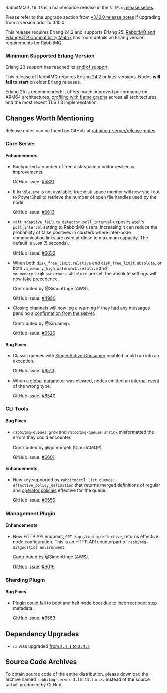 RabbitMQ `3.10.13` is a maintenance release in the `3.10.x` [release series](https://www.rabbitmq.com/versions.html).

Please refer to the upgrade section from [v3.10.0 release notes](https://github.com/rabbitmq/rabbitmq-server/releases/tag/v3.10.0)
if upgrading from a version prior to 3.10.0.

This release requires Erlang 24.2 and supports Erlang 25.
[RabbitMQ and Erlang/OTP Compatibility Matrix](https://www.rabbitmq.com/which-erlang.html) has more details on
Erlang version requirements for RabbitMQ.


### Minimum Supported Erlang Version

Erlang 23 support has reached its [end of support](https://www.rabbitmq.com/which-erlang.html).

This release of RabbitMQ requires Erlang 24.2 or later versions. Nodes **will fail to start** on older Erlang releases.

Erlang 25 is recommended: it offers much improved performance on ARM64 architectures, [profiling with flame graphs](https://blog.rabbitmq.com/posts/2022/05/flame-graphs/)
across all architectures, and the most recent TLS 1.3 implementation.


## Changes Worth Mentioning

Release notes can be found on GitHub at [rabbitmq-server/release-notes](https://github.com/rabbitmq/rabbitmq-server/tree/v3.10.x/release-notes).

### Core Server

#### Enhancements

 * Backported a number of free disk space monitor resiliency improvements.

   GitHub issue: [#5831](https://github.com/rabbitmq/rabbitmq-server/pull/5831)

 * If `handle.exe` is not available, free disk space monitor will now shell out to PowerShell
   to retrieve the number of open file handles used by the node.

   GitHub issue: [#6613](https://github.com/rabbitmq/rabbitmq-server/issues/6613)

 * `raft.adaptive_failure_detector.poll_interval` exposes [`aten`]()'s `poll_interval` setting to
   RabbitMQ users. Increasing it can reduce the probability of false positives in clusters where
   inter-node communication links are used at close to maximum capacity.
   The default is `5000` (5 seconds).

   GitHub issue: [#6632](https://github.com/rabbitmq/rabbitmq-server/pull/6632)

 * When both `disk_free_limit.relative` and `disk_free_limit.absolute`,
   or both `vm_memory_high_watermark.relative` and `vm_memory_high_watermark.absolute` are set,
   the absolute settings will now take precedence.

   Contributed by @SimonUnge (AWS).

   GitHub issue: [#4980](https://github.com/rabbitmq/rabbitmq-server/issues/4980)

 * Closing channels will now log a warning if they had any messages pending a [confirmation from the server](https://www.rabbitmq.com/publishers.html#data-safety).

   Contributed by @Kiruamvp.

   GitHub issue: [#6526](https://github.com/rabbitmq/rabbitmq-server/pull/6526)

#### Bug Fixes

 * Classic queues with [Single Active Consumer](https://www.rabbitmq.com/consumers.html#single-active-consumer) enabled could run into an exception.

   GitHub issue: [#6513](https://github.com/rabbitmq/rabbitmq-server/pull/6513)

 * When a [global parameter](https://www.rabbitmq.com/parameters.html#parameter-management) was cleared,
   nodes emitted an [internal event](https://www.rabbitmq.com/logging.html#internal-events) of the wrong type.

   GitHub issue: [#6540](https://github.com/rabbitmq/rabbitmq-server/pull/6540)


### CLI Tools

#### Bug Fixes

 * `rabbitmq-queues grow` and `rabbitmq-queues shrink` misformatted the errors
   they could encounter.

   Contributed by @gomoripeti (CloudAMQP).

   GitHub issue: [#6601](https://github.com/rabbitmq/rabbitmq-server/pull/6601)

#### Enhancements

 * New key supported by `rabbitmqctl list_queues`: `effective_policy_definition` that returns
   merged definitions of regular and [operator policies](https://www.rabbitmq.com/parameters.html#operator-policies) effective for the queue.

   GitHub issue: [#6556](https://github.com/rabbitmq/rabbitmq-server/pull/6556)

### Management Plugin

#### Enhancements

 * New HTTP API endpoint, `GET /api/config/effective`, returns effective node configuration.
   This is an HTTP API counterpart of `rabbitmq-diagnostics environment`.

   Contributed by @SimonUnge (AWS).

   GitHub issue: [#6016](https://github.com/rabbitmq/rabbitmq-server/issues/6016)

### Sharding Plugin

#### Bug Fixes

 * Plugin could fail to boot and halt node boot due to incorrect boot step
   metadata.

   GitHub issue: [#6583](https://github.com/rabbitmq/rabbitmq-server/pull/6583)

## Dependency Upgrades

 * `ra` was upgraded [from `2.4.1` to `2.4.3`](https://github.com/rabbitmq/ra/releases)


## Source Code Archives

To obtain source code of the entire distribution, please download the archive named `rabbitmq-server-3.10.13.tar.xz`
instead of the source tarball produced by GitHub.
